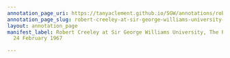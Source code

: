 ```yaml
---
annotation_page_uri: https://tanyaclement.github.io/SGW/annotations/robert-creeley-at-sir-george-williams-university-the-poetry-series-24-february-1967-canvas-1-toc.json
annotation_page_slug: robert-creeley-at-sir-george-williams-university-the-poetry-series-24-february-1967-canvas-1-toc
layout: annotation_page
manifest_label: Robert Creeley at Sir George Williams University, The Poetry Series,
  24 February 1967

---
```

